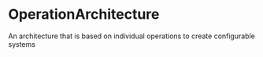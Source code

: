 # OperationArchitecture
An architecture that is based on individual operations to create configurable systems<br/>